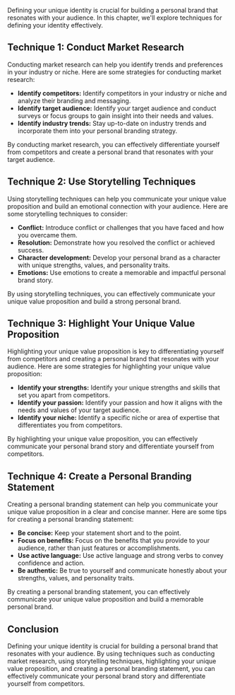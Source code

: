 
Defining your unique identity is crucial for building a personal brand that resonates with your audience. In this chapter, we'll explore techniques for defining your identity effectively.

Technique 1: Conduct Market Research
------------------------------------

Conducting market research can help you identify trends and preferences in your industry or niche. Here are some strategies for conducting market research:

* **Identify competitors:** Identify competitors in your industry or niche and analyze their branding and messaging.
* **Identify target audience:** Identify your target audience and conduct surveys or focus groups to gain insight into their needs and values.
* **Identify industry trends:** Stay up-to-date on industry trends and incorporate them into your personal branding strategy.

By conducting market research, you can effectively differentiate yourself from competitors and create a personal brand that resonates with your target audience.

Technique 2: Use Storytelling Techniques
----------------------------------------

Using storytelling techniques can help you communicate your unique value proposition and build an emotional connection with your audience. Here are some storytelling techniques to consider:

* **Conflict:** Introduce conflict or challenges that you have faced and how you overcame them.
* **Resolution:** Demonstrate how you resolved the conflict or achieved success.
* **Character development:** Develop your personal brand as a character with unique strengths, values, and personality traits.
* **Emotions:** Use emotions to create a memorable and impactful personal brand story.

By using storytelling techniques, you can effectively communicate your unique value proposition and build a strong personal brand.

Technique 3: Highlight Your Unique Value Proposition
----------------------------------------------------

Highlighting your unique value proposition is key to differentiating yourself from competitors and creating a personal brand that resonates with your audience. Here are some strategies for highlighting your unique value proposition:

* **Identify your strengths:** Identify your unique strengths and skills that set you apart from competitors.
* **Identify your passion:** Identify your passion and how it aligns with the needs and values of your target audience.
* **Identify your niche:** Identify a specific niche or area of expertise that differentiates you from competitors.

By highlighting your unique value proposition, you can effectively communicate your personal brand story and differentiate yourself from competitors.

Technique 4: Create a Personal Branding Statement
-------------------------------------------------

Creating a personal branding statement can help you communicate your unique value proposition in a clear and concise manner. Here are some tips for creating a personal branding statement:

* **Be concise:** Keep your statement short and to the point.
* **Focus on benefits:** Focus on the benefits that you provide to your audience, rather than just features or accomplishments.
* **Use active language:** Use active language and strong verbs to convey confidence and action.
* **Be authentic:** Be true to yourself and communicate honestly about your strengths, values, and personality traits.

By creating a personal branding statement, you can effectively communicate your unique value proposition and build a memorable personal brand.

Conclusion
----------

Defining your unique identity is crucial for building a personal brand that resonates with your audience. By using techniques such as conducting market research, using storytelling techniques, highlighting your unique value proposition, and creating a personal branding statement, you can effectively communicate your personal brand story and differentiate yourself from competitors.
